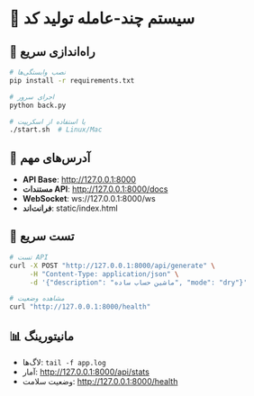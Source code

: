 # 🤖 سیستم چند-عامله تولید کد

## 🚀 راه‌اندازی سریع

```bash
# نصب وابستگی‌ها
pip install -r requirements.txt

# اجرای سرور
python back.py

# یا استفاده از اسکریپت
./start.sh  # Linux/Mac
```

## 📡 آدرس‌های مهم

- **API Base**: http://127.0.0.1:8000
- **مستندات API**: http://127.0.0.1:8000/docs
- **WebSocket**: ws://127.0.0.1:8000/ws
- **فرانت‌اند**: static/index.html

## 🔧 تست سریع

```bash
# تست API
curl -X POST "http://127.0.0.1:8000/api/generate" \
     -H "Content-Type: application/json" \
     -d '{"description": "ماشین حساب ساده", "mode": "dry"}'

# مشاهده وضعیت
curl "http://127.0.0.1:8000/health"
```

## 📊 مانیتورینگ

- لاگ‌ها: `tail -f app.log`
- آمار: http://127.0.0.1:8000/api/stats
- وضعیت سلامت: http://127.0.0.1:8000/health
